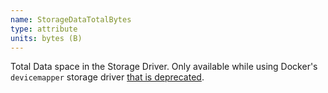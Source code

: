 ```yaml
---
name: StorageDataTotalBytes
type: attribute
units: bytes (B)
---
```


Total Data space in the Storage Driver. Only available while using Docker's `devicemapper` storage driver [that is deprecated](https://docs.docker.com/storage/storagedriver/select-storage-driver/#supported-storage-drivers-per-linux-distribution).